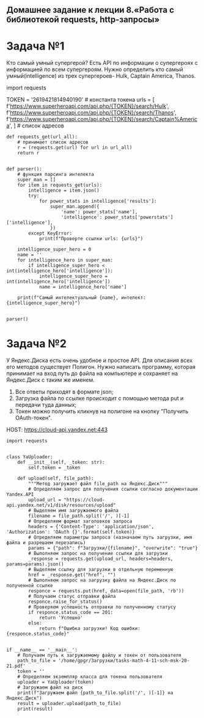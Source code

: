 ## Домашнее задание к лекции 8.«Работа с библиотекой requests, http-запросы»

# Задача №1

Кто самый умный супергерой?
Есть API по информации о супергероях с информацией по всем супергероям. Нужно определить кто самый умный(intelligence) из трех супергероев- Hulk, Captain America, Thanos.

import requests

TOKEN = '2619421814940190'  # константа токена
urls = [
    f'https://www.superheroapi.com/api.php/{TOKEN}/search/Hulk',
    f'https://www.superheroapi.com/api.php/{TOKEN}/search/Thanos',
    f'https://www.superheroapi.com/api.php/{TOKEN}/search/Captain%America',
]  # список адресов


```
def requests_get(url_all):
    # принимает список адресов
    r = (requests.get(url) for url in url_all)
    return r


def parser():
    # функция парсинга интелекта
    super_man = []
    for item in requests_get(urls):
        intelligence = item.json()
        try:
            for power_stats in intelligence['results']:
                super_man.append({
                    'name': power_stats['name'],
                    'intelligence': power_stats['powerstats']['intelligence'],
                })
        except KeyError:
            print(f"Проверте ссылки urls: {urls}")

    intelligence_super_hero = 0
    name = ''
    for intelligence_hero in super_man:
        if intelligence_super_hero < int(intelligence_hero['intelligence']):
            intelligence_super_hero = int(intelligence_hero['intelligence'])
            name = intelligence_hero['name']

    print(f"Самый интелектуальный {name}, интелект: {intelligence_super_hero}")


parser()
```


# Задача №2

У Яндекс.Диска есть очень удобное и простое API. Для описания всех его методов существует Полигон. Нужно написать программу, которая принимает на вход путь до файла на компьютере и сохраняет на Яндекс.Диск с таким же именем.

1. Все ответы приходят в формате json;
2. Загрузка файла по ссылке происходит с помощью метода put и передачи туда данных;
3. Токен можно получить кликнув на полигоне на кнопку "Получить OAuth-токен".

HOST: https://cloud-api.yandex.net:443

```
import requests


class YaUploader:
    def __init__(self, _token: str):
        self.token = _token

    def upload(self, file_path):
        """Метод загружает файл file_path на Яндекс.Диск"""
        # Определяем запрос для получения ссылки согласно документации Yandex.API
        upload_url = "https://cloud-api.yandex.net/v1/disk/resources/upload"
        # Выделяем имя загружаемого файла
        filename = file_path.split('/', )[-1]
        # Определяем формат заголовков запроса
        headers = {'Content-Type': 'application/json', 'Authorization': 'OAuth {}'.format(self.token)}
        # Определяем параметры запроса (назначаем путь загрузки, имя файла и разрешаем перезапись)
        params = {"path": f"Загрузки/{filename}", "overwrite": "true"}
        # Выполняем запрос на получение ссылки для загрузки
        _response = requests.get(upload_url, headers=headers, params=params).json()
        # Выделяем ссылку для загрузки в отдельную переменную
        href = _response.get("href", "")
        # Выполняем запрос на загрузку файла на Яндекс.Диск по полученной ссылке
        responce = requests.put(href, data=open(file_path, 'rb'))
        # Получаем статус отправки файла
        responce.raise_for_status()
        # Проверяем успешность отправки по полученному статусу
        if responce.status_code == 201:
            return 'Успешно'
        else:
            return f"Ошибка загрузки! Код ошибки: {responce.status_code}"


if __name__ == '__main__':
    # Получаем путь к загружаемому файлу и токен от пользователя
    path_to_file = '/home/gpgr/Загрузки/tasks-math-4-11-sch-msk-20-21.pdf'
    token = ''
    # Определяем экземпляр класса для токена пользователя
    uploader = YaUploader(token)
    # Загружаем файл на диск
    print(f"Загружаем файл {path_to_file.split('/', )[-1]} на Яндекс.Диск")
    result = uploader.upload(path_to_file)
    print(result)
```